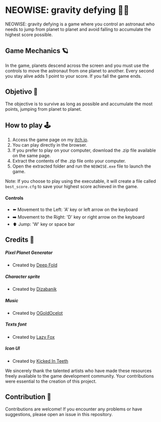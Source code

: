 # NEOWISE: gravity defying 👨‍🚀

NEOWISE: gravity defying is a game where you control an astronaut who needs to jump from planet to planet and avoid falling to accumulate the highest score possible.

## Game Mechanics 🪐

In the game, planets descend across the screen and you must use the controls to move the astronaut from one planet to another. Every second you stay alive adds 1 point to your score. If you fall the game ends.

## Objetivo 🎯

The objective is to survive as long as possible and accumulate the most points, jumping from planet to planet.

## How to play 🕹️

1. Access the game page on my [itch.io](https://devstulk.itch.io/neowise-gravity-defying).
2. You can play directly in the browser.
3. If you prefer to play on your computer, download the .zip file available on the same page.
4. Extract the contents of the .zip file onto your computer.
5. Open the extracted folder and run the `NEOWISE.exe` file to launch the game.

Note: If you choose to play using the executable, it will create a file called `best_score.cfg` to save your highest score achieved in the game.

#### Controls

- :arrow_left: Movement to the Left: 'A' key or left arrow on the keyboard
- :arrow_right: Movement to the Right: 'D' key or right arrow on the keyboard
- :arrow_up: Jump: 'W' key or space bar

## Credits 🥇

##### Pixel Planet Generator 
- Created by [Deep Fold](https://deep-fold.itch.io)

##### Character sprite 
- Created by [Dizabanik](https://dizabanik.itch.io)

##### Music 
- Created by [OGoldOcelot](https://thegoldocelot.itch.io)

##### Texts font 
- Created by [Lazy Fox](https://lazy-fox.itch.io)

##### Icon UI
- Created by [Kicked In Teeth](https://kicked-in-teeth.itch.io)

We sincerely thank the talented artists who have made these resources freely available to the game development community. Your contributions were essential to the creation of this project.

## Contribution 🤝

Contributions are welcome! If you encounter any problems or have suggestions, please open an issue in this repository.
